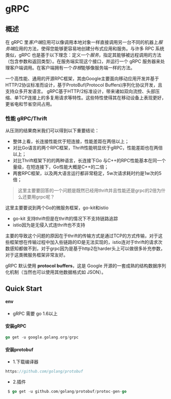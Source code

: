 # gRPC

## 概述

在 gRPC 里*客户端*应用可以像调用本地对象一样直接调用另一台不同的机器上*服务端*应用的方法，使得您能够更容易地创建分布式应用和服务。与许多 RPC 系统类似，gRPC 也是基于以下理念：定义一个*服务*，指定其能够被远程调用的方法（包含参数和返回类型）。在服务端实现这个接口，并运行一个 gRPC 服务器来处理客户端调用。在客户端拥有一个*存根*能够像服务端一样的方法。



一个高性能、通用的开源RPC框架，其由Google主要面向移动应用开发并基于HTTP/2协议标准而设计，基于ProtoBuf(Protocol Buffers)序列化协议开发，且支持众多开发语言。 gRPC基于HTTP/2标准设计，带来诸如双向流控、头部压缩、单TCP连接上的多复用请求等特性。这些特性使得其在移动设备上表现更好，更省电和节省空间占用。

### 性能 gRPC/Thrift

从压测的结果商米我们可以得到以下重要结论：

- 整体上看，长连接性能优于短连接，性能差距在两倍以上；
- 对比Go语言的两个RPC框架，Thrift性能明显优于gRPC，性能差距也在两倍以上；
- 对比Thrift框架下的的两种语言，长连接下Go 与C++的RPC性能基本在同一个量级，在短连接下，Go性能大概是C++的二倍；
- 两套RPC框架，以及两大语言运行都非常稳定，5w次请求耗时约是1w次的5倍；

> 这里主要要回答的一个问题是既然已经用thrift并且性能还是grpc的2倍为什么还要用grpc呢？

这里主要要说到两个Go的微服务框架，go-kit和istio

- go-kit 支持thrift但是在thrift的情况下不支持链路追踪
- istio因为是无侵入式连thrift也不支持

主要的导致这个问题的原因在于thrift的传输方式是通过TCP的方式传输，对于这些框架想在传输过程中加入些链路的ID是无法实现的，istio连对于thrift的请求次数感知都做不到，对于grpc因为是基于http2在harder头上可以做很多补充参数，对于这类微服务框架非常友好。

gRPC 默认使用 **protocol buffers**，这是 Google 开源的一套成熟的结构数据序列化机制（当然也可以使用其他数据格式如 JSON）。

## Quick Start

#### env

* gRPC 需要 go 1.6以上

#### 安装gRPC

```go
go get -u google.golang.org/grpc
```

#### 安装protobuf

* 1.下载编译器

```go
https://github.com/golang/protobuf
```

* 2.插件

```go
 $ go get -u github.com/golang/protobuf/protoc-gen-go
```



